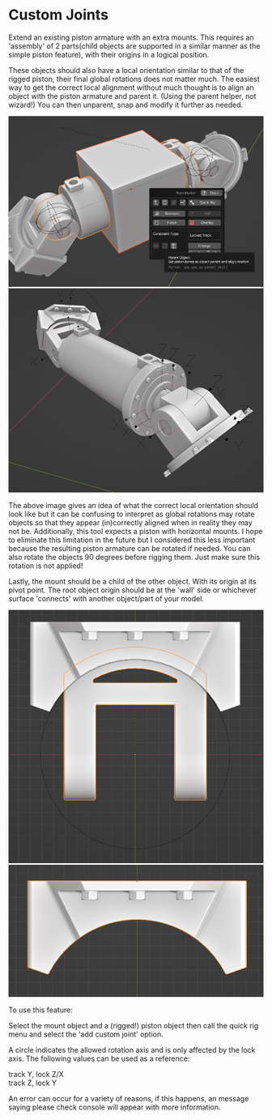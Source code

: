 # Custom Joints  
  
Extend an existing piston armature with an extra mounts. This requires an 'assembly' of 2 parts(child objects are supported in a similar manner as the simple piston feature), with their origins in a logical position.  
  
These objects should also have a local orientation similar to that of the rigged piston, their final global rotations does not matter much. The easiest way to get the correct local alignment without much thought is to align an object with the piston armature and parent it. (Using the parent helper, not wizard!) You can then unparent, snap and modify it further as needed.  
  
![parenthelper](../images/cm_parent_helper.jpg) 
![localorientation](../images/cm_orientation_local.jpg)  
  
The above image gives an idea of what the correct local orientation should look like but it can be confusing to interpret as global rotations may rotate objects so that they appear (in)correctly aligned when in reality they may not be. Additionally, this tool expects a piston with horizontal mounts. I hope to eliminate this limitation in the future but I considered this less important because the resulting piston armature can be rotated if needed. You can also rotate the objects 90 degrees before rigging them. Just make sure this rotation is not applied!  
   
  
Lastly, the mount should be a child of the other object. With its origin at its pivot point. The root object origin should be at the 'wall' side or whichever surface 'connects' with another object/part of your model.  
  
![pivotpoint](../images/custom_mount_pivot_point.jpg)  
![rootorigin](../images/custom_mount_root_ori.jpg)  

To use this feature: 
  
Select the mount object and a (rigged!) piston object then call the quick rig menu and select the 'add custom joint' option.  
  
A circle indicates the allowed rotation axis and is only affected by the lock axis. The following values can be used as a reference:  
  
track Y, lock Z/X  
track Z, lock Y  
  
An error can occur for a variety of reasons, if this happens, an message saying please check console will appear with more information.  

  



